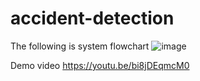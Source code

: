 # accident-detection
The following is system flowchart
![image](https://github.com/loading2022/accident-detection/assets/119124535/e2257d74-97bc-44c6-8b97-0c6826f67aff)

Demo video
https://youtu.be/bi8jDEqmcM0
